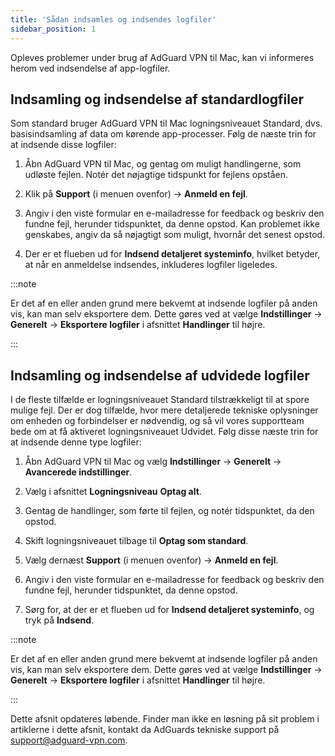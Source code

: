 ```yaml
---
title: 'Sådan indsamles og indsendes logfiler'
sidebar_position: 1
---
```


Opleves problemer under brug af AdGuard VPN til Mac, kan vi informeres herom ved indsendelse af app-logfiler.

## Indsamling og indsendelse af standardlogfiler

Som standard bruger AdGuard VPN til Mac logningsniveauet Standard, dvs. basisindsamling af data om kørende app-processer. Følg de næste trin for at indsende disse logfiler:

1. Åbn AdGuard VPN til Mac, og gentag om muligt handlingerne, som udløste fejlen. Notér det nøjagtige tidspunkt for fejlens opståen.

2. Klik på **Support** (i menuen ovenfor) → **Anmeld en fejl**.

3. Angiv i den viste formular en e-mailadresse for feedback og beskriv den fundne fejl, herunder tidspunktet, da denne opstod. Kan problemet ikke genskabes, angiv da så nøjagtigt som muligt, hvornår det senest opstod.

4. Der er et flueben ud for **Indsend detaljeret systeminfo**, hvilket betyder, at når en anmeldelse indsendes, inkluderes logfiler ligeledes.

:::note

Er det af en eller anden grund mere bekvemt at indsende logfiler på anden vis, kan man selv eksportere dem. Dette gøres ved at vælge **Indstillinger** → **Generelt** → **Eksportere logfiler** i afsnittet **Handlinger** til højre.

:::

## Indsamling og indsendelse af udvidede logfiler

I de fleste tilfælde er logningsniveauet Standard tilstrækkeligt til at spore mulige fejl. Der er dog tilfælde, hvor mere detaljerede tekniske oplysninger om enheden og forbindelser er nødvendig, og så vil vores supportteam bede om at få aktiveret logningsniveauet Udvidet. Følg disse næste trin for at indsende denne type logfiler:

1. Åbn AdGuard VPN til Mac og vælg **Indstillinger** → **Generelt** → **Avancerede indstillinger**.

2. Vælg i afsnittet **Logningsniveau** **Optag alt**.

3. Gentag de handlinger, som førte til fejlen, og notér tidspunktet, da den opstod.

4. Skift logningsniveauet tilbage til **Optag som standard**.

5. Vælg dernæst **Support** (i menuen ovenfor) → **Anmeld en fejl**.

6. Angiv i den viste formular en e-mailadresse for feedback og beskriv den fundne fejl, herunder tidspunktet, da denne opstod.

7. Sørg for, at der er et flueben ud for **Indsend detaljeret systeminfo**, og tryk på **Indsend**.

:::note

Er det af en eller anden grund mere bekvemt at indsende logfiler på anden vis, kan man selv eksportere dem. Dette gøres ved at vælge **Indstillinger** → **Generelt** → **Eksportere logfiler** i afsnittet **Handlinger** til højre.

:::

Dette afsnit opdateres løbende. Finder man ikke en løsning på sit problem i artiklerne i dette afsnit, kontakt da AdGuards tekniske support på support@adguard-vpn.com.
